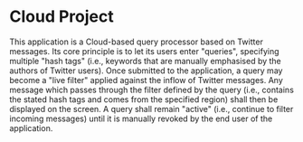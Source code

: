 # Cloud Project

This application is a Cloud-based query processor based on Twitter messages. Its core principle is to let its users enter "queries", specifying multiple "hash tags" (i.e., keywords that are manually emphasised by the authors of Twitter users). Once submitted to the application, a query may become a "live filter" applied against the inflow of Twitter messages. Any message which passes through the filter defined by the query (i.e., contains the stated hash tags and comes from the specified region) shall then be displayed on the screen. A query shall remain "active" (i.e., continue to filter incoming messages) until it is manually revoked by the end user of the application.
